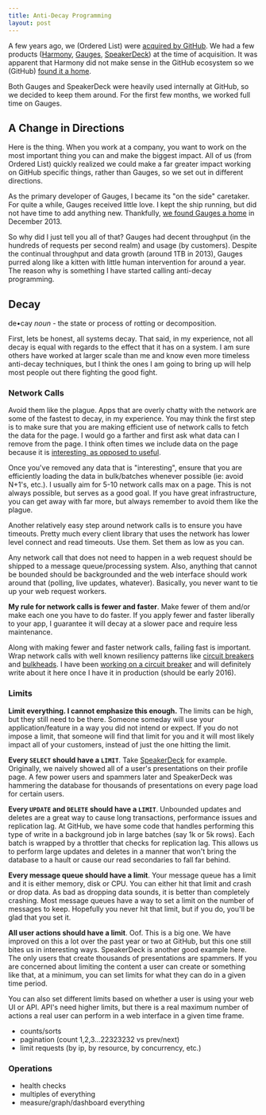 ```yaml
---
title: Anti-Decay Programming
layout: post
---
```


A few years ago, we (Ordered List) were [acquired by GitHub](https://github.com/blog/993-ordered-list-is-a-githubber). We had a few products ([Harmony](http://harmonyapp.com), [Gauges](http://get.gaug.es), [SpeakerDeck](https://speakerdeck.com)) at the time of acquisition. It was apparent that Harmony did not make sense in the GitHub ecosystem so we (GitHub) [found it a home](http://get.harmonyapp.com/blog/harmonys-new-home-2/).

Both Gauges and SpeakerDeck were heavily used internally at GitHub, so we decided to keep them around. For the first few months, we worked full time on Gauges.

## A Change in Directions

Here is the thing. When you work at a company, you want to work on the most important thing you can and make the biggest impact. All of us (from Ordered List) quickly realized we could make a far greater impact working on GitHub specific things, rather than Gauges, so we set out in different directions.

As the primary developer of Gauges, I became its "on the side" caretaker. For quite a while, Gauges received little love. I kept the ship running, but did not have time to add anything new. Thankfully, [we found Gauges a home](http://fastestforward.com/blog/archives/2013/11/01/fastest-forward-and-gauges-are-bff) in December 2013.

So why did I just tell you all of that? Gauges had decent throughput (in the hundreds of requests per second realm) and usage (by customers). Despite the continual throughput and data growth (around 1TB in 2013), Gauges purred along like a kitten with little human intervention for around a year. The reason why is something I have started calling anti-decay programming.

## Decay

de&bull;cay *noun* - the state or process of rotting or decomposition.

First, lets be honest, all systems decay. That said, in my experience, not all decay is equal with regards to the effect that it has on a system. I am sure others have worked at larger scale than me and know even more timeless anti-decay techniques, but I think the ones I am going to bring up will help most people out there fighting the good fight.

### Network Calls

Avoid them like the plague. Apps that are overly chatty with the network are some of the fastest to decay, in my experience. You may think the first step is to make sure that you are making efficient use of network calls to fetch the data for the page. I would go a farther and first ask what data can I remove from the page. I think often times we include data on the page because it is [interesting, as opposed to useful](http://orderedlist.com/blog/dont-be-interesting/).

Once you've removed any data that is "interesting", ensure that you are efficiently loading the data in bulk/batches whenever possible (ie: avoid N+1's, etc.). I usually aim for 5-10 network calls max on a page. This is not always possible, but serves as a good goal. If you have great infrastructure, you can get away with far more, but always remember to avoid them like the plague.

Another relatively easy step around network calls is to ensure you have timeouts. Pretty much every client library that uses the network has lower level connect and read timeouts. Use them. Set them as low as you can.

Any network call that does not need to happen in a web request should be shipped to a message queue/processing system. Also, anything that cannot be bounded should be backgrounded and the web interface should work around that (polling, live updates, whatever). Basically, you never want to tie up your web request workers.

**My rule for network calls is fewer and faster**. Make fewer of them and/or make each one you have to do faster. If you apply fewer and faster liberally to your app, I guarantee it will decay at a slower pace and require less maintenance.

Along with making fewer and faster network calls, failing fast is important. Wrap network calls with well known resiliency patterns like [circuit breakers](http://martinfowler.com/bliki/CircuitBreaker.html) and [bulkheads](https://johnragan.wordpress.com/2009/12/08/release-it-stability-patterns-and-best-practices/). I have been [working on a circuit breaker](https://github.com/jnunemaker/resilient) and will definitely write about it here once I have it in production (should be early 2016).

### Limits

**Limit everything. I cannot emphasize this enough.** The limits can be high, but they still need to be there. Someone someday will use your application/feature in a way you did not intend or expect. If you do not impose a limit, that someone will find that limit for you and it will most likely impact all of your customers, instead of just the one hitting the limit.

**Every `SELECT` should have a `LIMIT`**. Take [SpeakerDeck](https://speakerdeck.com) for example. Originally, we naively showed all of a user's presentations on their profile page. A few power users and spammers later and SpeakerDeck was hammering the database for thousands of presentations on every page load for certain users.

**Every `UPDATE` and `DELETE` should have a `LIMIT`**. Unbounded updates and deletes are a great way to cause long transactions, performance issues and replication lag. At GitHub, we have some code that handles performing this type of write in a background job in large batches (say 1k or 5k rows). Each batch is wrapped by a throttler that checks for replication lag. This allows us to perform large updates and deletes in a manner that won't bring the database to a hault or cause our read secondaries to fall far behind.

**Every message queue should have a limit**. Your message queue has a limit and it is either memory, disk or CPU. You can either hit that limit and crash or drop data. As bad as dropping data sounds, it is better than completely crashing. Most message queues have a way to set a limit on the number of messages to keep. Hopefully you never hit that limit, but if you do, you'll be glad that you set it.

**All user actions should have a limit**. Oof. This is a big one. We have improved on this a lot over the past year or two at GitHub, but this one still bites us in interesting ways. SpeakerDeck is another good example here. The only users that create thousands of presentations are spammers. If you are concerned about limiting the content a user can create or something like that, at a minimum, you can set limits for what they can do in a given time period.

You can also set different limits based on whether a user is using your web UI or API. API's need higher limits, but there is a real maximum number of actions a real user can perform in a web interface in a given time frame.

* counts/sorts
* pagination (count 1,2,3...22323232 vs prev/next)
* limit requests (by ip, by resource, by concurrency, etc.)

### Operations

* health checks
* multiples of everything
* measure/graph/dashboard everything
